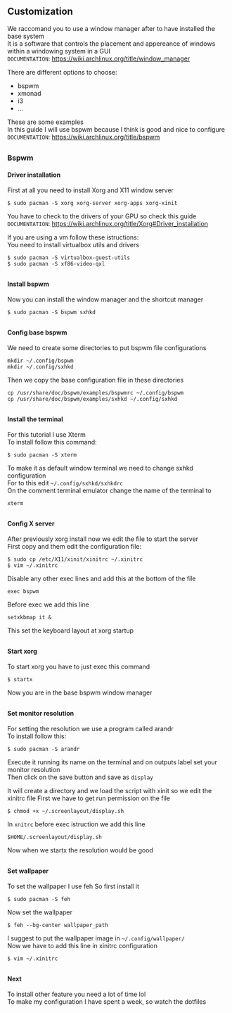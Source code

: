 ## Customization

We raccomand you to use a window manager after to have installed the base system  
It is a software that controls the placement and appereance of windows within a windowing system in a GUI  
``DOCUMENTATION``: https://wiki.archlinux.org/title/window_manager

There are different options to choose:
- bspwm
- xmonad
- i3  
- ...

These are some examples  
In this guide I will use bspwm because I think is good and nice to configure  
``DOCUMENTATION``: https://wiki.archlinux.org/title/bspwm

##
### Bspwm
#### Driver installation
First at all you need to install Xorg and X11 window server

    $ sudo pacman -S xorg xorg-server xorg-apps xorg-xinit

You have to check to the drivers of your GPU so check this guide  
``DOCUMENTATION``: https://wiki.archlinux.org/title/Xorg#Driver_installation

If you are using a vm follow these istructions:  
You need to install virtualbox utils and drivers

    $ sudo pacman -S virtualbox-guest-utils
    $ sudo pacman -S xf86-video-qxl

##
#### Install bspwm

Now you can install the window manager and the shortcut manager

    $ sudo pacman -S bspwm sxhkd

##
#### Config base bspwm
We need to create some directories to put bspwm file configurations

    mkdir ~/.config/bspwm
    mkdir ~/.config/sxhkd

Then we copy the base configuration file in these directories

    cp /usr/share/doc/bspwm/examples/bspwmrc ~/.config/bspwm
    cp /usr/share/doc/bspwm/examples/sxhkd ~/.config/sxhkd

## 
#### Install the terminal
For this tutorial I use Xterm  
To install follow this command:

    $ sudo pacman -S xterm

To make it as default window terminal we need to change sxhkd configuration  
For to this edit `~/.config/sxhkd/sxhkdrc`  
On the comment terminal emulator change the name of the terminal to

    xterm

##
#### Config X server
After previously xorg install now we edit the file to start the server  
First copy and them edit the configuration file:  

    $ sudo cp /etc/X11/xinit/xinitrc ~/.xinitrc
    $ vim ~/.xinitrc

Disable any other exec lines and add this at the bottom of the file

    exec bspwm

Before exec we add this line
    
    setxkbmap it &

This set the keyboard layout at xorg startup

##
#### Start xorg
To start xorg you have to just exec this command

    $ startx

Now you are in the base bspwm window manager

##
#### Set monitor resolution
For setting the resolution we use a program called arandr  
To install follow this:

    $ sudo pacman -S arandr

Execute it running its name on the terminal and on outputs label set your monitor resolution  
Then click on the save button and save as `display`  

It will create a directory and we load the script with xinit so we edit the xinitrc file
First we have to get run permission on the file

    $ chmod +x ~/.screenlayout/display.sh

In `xnitrc` before exec istruction we add this line

    $HOME/.screenlayout/display.sh

Now when we startx the resolution would be good

##
#### Set wallpaper
To set the wallpaper I use feh
So first install it

    $ sudo pacman -S feh

Now set the wallpaper

    $ feh --bg-center wallpaper_path

I suggest to put the wallpaper image in `~/.config/wallpaper/`  
Now we have to add this line in xinitrc configuration

    $ vim ~/.xinitrc


## 
#### Next

To install other feature you need a lot of time lol  
To make my configuration I have spent a week, so watch the dotfiles
